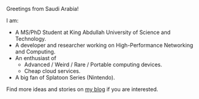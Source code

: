 Greetings from Saudi Arabia!

I am:
- A MS/PhD Student at King Abdullah University of Science and Technology.
- A developer and researcher working on High-Performance Networking and Computing.
- An enthusiast of
  - Advanced / Weird / Rare / Portable computing devices.
  - Cheap cloud services.
- A big fan of Splatoon Series (Nintendo).

Find more ideas and stories on [my blog](https://nekodaemon.com/) if you are interested.
